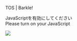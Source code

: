 TOS | Barkle!

JavaScriptを有効にしてください  
Please turn on your JavaScript

![](/static-assets/splash.png?1726880135555)